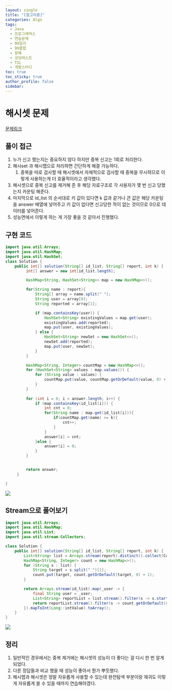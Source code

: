 ```yaml
---
layout: single
title: "[알고리즘]"
categories: Algo
tags:
  - Java
  - 프로그래머스
  - 연습문제
  - 99일지
  - 99클럽
  - 항해
  - 코딩테스트
  - TIL
  - 개발스터디
toc: true
toc_sticky: true
author_profile: false
sidebar:
---
```

# 해시셋 문제

[문제링크](https://school.programmers.co.kr/learn/courses/30/lessons/150370?language=java)

## 풀이 접근

1. 누가 신고 했는지는 중요하지 않다 하지만 중복 신고는 1회로 처리한다.
2. 해시set 과 해시맵으로 처리하면 간단하게 해결 가능하다.
	1. 중복을 따로 검사할 때 해시셋에서 자체적으로 검사할 때 중복을 무시하므로 이렇게 사용하는게 더 효율적이라고 생각했다.
3. 해시셋으로 중복 신고를 제거해 준 후 해당 자료구조로 각 사용자가 몇 번 신고 당했는지 카운팅 해준다.
4. 마지막으로 id_list 의 순서대로 키 값이 있다면 k 값과 같거나 큰 값은 해당 카운팅을 answer 배열에 넣어주고 키 값이 없다면 신고당한 적이 없는 것이므로 0으로 데이터를 넣어준다.
5. 성능면에서 이렇게 하는 게 가장 좋을 것 같아서 진행했다.

## 구현 코드 

```java
import java.util.Arrays;
import java.util.HashMap;
import java.util.HashSet;
class Solution {
    public int[] solution(String[] id_list, String[] report, int k) {
         int[] answer = new int[id_list.length];

         HashMap<String, HashSet<String>> map = new HashMap<>();

         for(String name : report){
             String[] array = name.split(" ");
             String user = array[0];
             String reported = array[1];

             if (map.containsKey(user)) {
                 HashSet<String> existingValues = map.get(user);
                 existingValues.add(reported);
                 map.put(user, existingValues);
             } else {
                 HashSet<String> newSet = new HashSet<>();
                 newSet.add(reported);
                 map.put(user, newSet);
             }
         }

         HashMap<String, Integer> countMap = new HashMap<>();
         for (HashSet<String> values : map.values()) {
             for (String value : values) {
                 countMap.put(value, countMap.getOrDefault(value, 0) + 1);
             }
         }
   
         for (int i = 0; i < answer.length; i++) {
             if (map.containsKey(id_list[i])) {
                 int cnt = 0;
                 for(String name : map.get(id_list[i])){
                     if(countMap.get(name) >= k){
                         cnt++;
                     }
                 }
                 answer[i] = cnt;
             }else {
                 answer[i] = 0;
             }
         }


         return answer;
     }

}

```

![](https://i.imgur.com/2pT3YSJ.png)

## Stream으로 풀어보기

```java
import java.util.Arrays;
import java.util.HashMap;
import java.util.List;
import java.util.stream.Collectors;

class Solution {
    public int[] solution(String[] id_list, String[] report, int k) {
        List<String> list = Arrays.stream(report).distinct().collect(Collectors.toList());
        HashMap<String, Integer> count = new HashMap<>();
        for (String s : list) {
            String target = s.split(" ")[1];
            count.put(target, count.getOrDefault(target, 0) + 1);
        }

        return Arrays.stream(id_list).map(_user -> {
            final String user = _user;
            List<String> reportList = list.stream().filter(s -> s.startsWith(user + " ")).collect(Collectors.toList());
            return reportList.stream().filter(s -> count.getOrDefault(s.split(" ")[1], 0) >= k).count();
        }).mapToInt(Long::intValue).toArray();
    }
}
```

![](https://i.imgur.com/0J3oxun.png)


## 정리

1. 일반적인 경우에서는 중복 제거에는 해시셋의 성능이 더 좋다는 걸 다시 한 번 알게 되었다.
2. 다른 정답들과 비교 했을 때 성능이 좋아서 뭔가 뿌듯했다.
3. 해시맵과 해시셋은 정말 자유롭게 사용할 수 있는데 완전탐색 부분이랑 재귀도 이렇게 자유롭게 쓸 수 있을 때까지 연습해야겠다.
